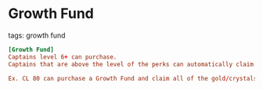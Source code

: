 # Growth Fund
tags: growth fund

```toml
[Growth Fund]
Captains level 6+ can purchase.
Captains that are above the level of the perks can automatically claim them. 

Ex. CL 80 can purchase a Growth Fund and claim all of the gold/crystals.
```